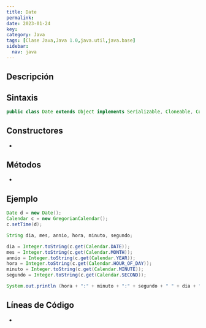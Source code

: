 ```yaml
---
title: Date
permalink: 
date: 2023-01-24
key: 
category: Java
tags: [Clase Java,Java 1.0,java.util,java.base]
sidebar:
  nav: java
---
```


## **Descripción**


## **Sintaxis**


```java
public class Date extends Object implements Serializable, Cloneable, Comparable<Date>
```


## **Constructores**

- 

## **Métodos**

- 

## **Ejemplo**


```java
Date d = new Date();
Calendar c = new GregorianCalendar(); 
c.setTime(d);

String dia, mes, annio, hora, minuto, segundo;

dia = Integer.toString(c.get(Calendar.DATE));
mes = Integer.toString(c.get(Calendar.MONTH));
annio = Integer.toString(c.get(Calendar.YEAR));
hora = Integer.toString(c.get(Calendar.HOUR_OF_DAY));
minuto = Integer.toString(c.get(Calendar.MINUTE));
segundo = Integer.toString(c.get(Calendar.SECOND));

System.out.println (hora + ":" + minuto + ":" + segundo + " " + dia + "/" + mes +"/" + annio);
```


## **Líneas de Código**

- 
